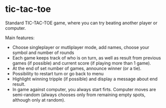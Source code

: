 # tic-tac-toe

Standard TIC-TAC-TOE game, where you can try beating another player or computer.

Main features:
- Choose singleplayer or mutliplayer mode, add names, choose your symbol and number of rounds
- Each game keeps track of who is on turn, as well as result from previous games (if possible) and current score (if playing more than 1 game).
- At the end of set number of games, announce winner (or a tie).
- Possibility to restart turn or go back to menu
- Highlight winning tripple (if possible) and display a message about end result.
- In game against computer, you always start firts. Computer moves are semi-random (always chooses only from remaining empty spots, although only at random).

